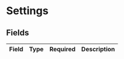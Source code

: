 # Settings


## Fields

| Field       | Type        | Required    | Description |
| ----------- | ----------- | ----------- | ----------- |